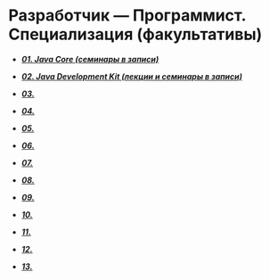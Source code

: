 # Разработчик — Программист. Специализация (факультативы) 

- ***[01. Java Core (семинары в записи)](https://github.com/olgashenkel/GeekBrains-technological_specialization/tree/main/01.%20Java%20Core)***

- ***[02. Java Development Kit (лекции и семинары в записи)]([https://github.com/olgashenkel/GeekBrains-technological_specialization/tree/main/02.%20Java%20Development%20Kit](https://github.com/olgashenkel/GeekBrains-technological_specialization/blob/main/02.%20Java%20Development%20Kit/Java%20Development%20Kit.md))***

- ***[03. ]()***

- ***[04. ]()***

- ***[05. ]()***

- ***[06. ]()***

- ***[07. ]()***

- ***[08. ]()***

- ***[09. ]()***

- ***[10. ]()***

- ***[11. ]()***

- ***[12. ]()***

- ***[13. ]()***
